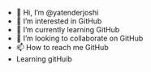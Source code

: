 - 👋 Hi, I’m @yatenderjoshi
- 👀 I’m interested in GitHub
- 🌱 I’m currently learning GitHub
- 💞️ I’m looking to collaborate on GitHub
- 📫 How to reach me GitHub
- Learning gitHuib

<!---
yatenderjoshi/yatenderjoshi is a ✨ special ✨ repository because its `README.md` (this file) appears on your GitHub profile.
You can click the Preview link to take a look at your changes.
--->
